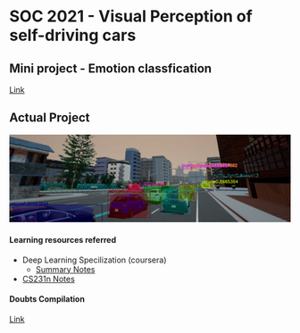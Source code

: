 # SOC 2021 - Visual Perception of self-driving cars



## Mini project - Emotion classfication
[Link](https://github.com/tejalbarnwal/soc_mini_project)

## Actual Project

![](https://github.com/tejalbarnwal/SOC_2021_tejal/blob/master/mrcnn/download.png)


#### Learning resources referred
- Deep Learning Specilization (coursera)
  - [Summary Notes](https://github.com/mbadry1/DeepLearning.ai-Summary)
- [CS231n Notes](https://cs231n.github.io/neural-networks-2/#reg)


#### Doubts Compilation
[Link](https://docs.google.com/document/d/1G34XBUqa_HuWPvSbZJ0EKgc2Q5We5AzHsFpnodDDvWw/edit?usp=sharing)
